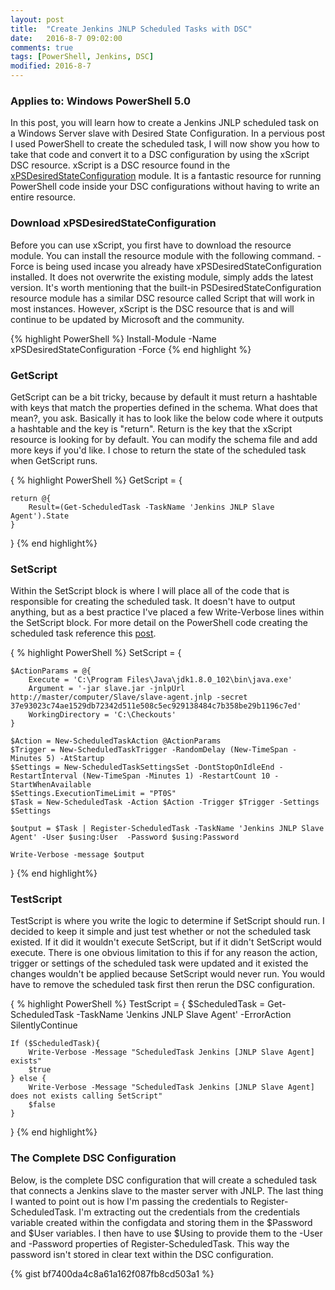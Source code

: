 ```yaml
---
layout: post
title:  "Create Jenkins JNLP Scheduled Tasks with DSC"
date:   2016-8-7 09:02:00
comments: true
tags: [PowerShell, Jenkins, DSC]
modified: 2016-8-7
---
```

### Applies to: Windows PowerShell 5.0


In this post, you will learn how to create a Jenkins JNLP scheduled task on a Windows Server slave with Desired State Configuration.
In a pervious post I used PowerShell to create the scheduled task, I will now show you how to take that code and convert it to a DSC
configuration by using the xScript DSC resource. xScript is a DSC resource found in the [xPSDesiredStateConfiguration](https://github.com/PowerShell/xPSDesiredStateConfiguration) module.
It is a fantastic resource for running PowerShell code inside your DSC configurations without having to write an entire resource.


### Download xPSDesiredStateConfiguration


Before you can use xScript, you first have to download the resource module. You can install the resource module with the following command.
-Force is being used incase you already have xPSDesiredStateConfiguration installed. It does not overwrite the existing module, simply adds 
the latest version. It's worth mentioning that the built-in PSDesiredStateConfiguration resource module has a similar DSC resource called 
Script that will work in most instances. However, xScript is the DSC resource that is and will continue to be updated by Microsoft and the
community. 

{% highlight PowerShell %}
Install-Module -Name xPSDesiredStateConfiguration -Force
{% end highlight %}


### GetScript


GetScript can be a bit tricky, because by default it must return a hashtable with keys that match the properties defined in the schema.
What does that mean?, you ask. Basically it has to look like the below code where it outputs a hashtable and the key is "return". Return is
the key that the xScript resource is looking for by default. You can modify the schema file and add more keys if you'd like. I chose to
return the state of the scheduled task when GetScript runs. 

{ % highlight PowerShell %} 
GetScript = {
    
    return @{
        Result=(Get-ScheduledTask -TaskName 'Jenkins JNLP Slave Agent').State
    }
}
{% end highlight%}


### SetScript

Within the SetScript block is where I will place all of the code that is responsible for creating the scheduled task. It doesn't have to output
anything, but as a best practice I've placed a few Write-Verbose lines within the SetScript block. For more detail on the PowerShell code creating
the scheduled task reference this [post]().

{ % highlight PowerShell %}
SetScript = {     
    
    $ActionParams = @{
        Execute = 'C:\Program Files\Java\jdk1.8.0_102\bin\java.exe'
        Argument = '-jar slave.jar -jnlpUrl http://master/computer/Slave/slave-agent.jnlp -secret 37e93023c74ae1529db72342d511e508c5ec929138484c7b358be29b1196c7ed'
        WorkingDirectory = 'C:\Checkouts' 
    }

    $Action = New-ScheduledTaskAction @ActionParams
    $Trigger = New-ScheduledTaskTrigger -RandomDelay (New-TimeSpan -Minutes 5) -AtStartup
    $Settings = New-ScheduledTaskSettingsSet -DontStopOnIdleEnd -RestartInterval (New-TimeSpan -Minutes 1) -RestartCount 10 -StartWhenAvailable
    $Settings.ExecutionTimeLimit = "PT0S"
    $Task = New-ScheduledTask -Action $Action -Trigger $Trigger -Settings $Settings

    $output = $Task | Register-ScheduledTask -TaskName 'Jenkins JNLP Slave Agent' -User $using:User  -Password $using:Password

    Write-Verbose -message $output
}
{% end highlight%}


### TestScript


TestScript is where you write the logic to determine if SetScript should run. I decided to keep it simple and just test whether or not the 
scheduled task existed. If it did it wouldn't execute SetScript, but if it didn't SetScript would execute. There is one obvious limitation to this
if for any reason the action, trigger or settings of the scheduled task were updated and it existed the changes wouldn't be applied because SetScript
would never run. You would have to remove the scheduled task first then rerun the DSC configuration.


{ % highlight PowerShell %}
TestScript = {
    $ScheduledTask = Get-ScheduledTask -TaskName 'Jenkins JNLP Slave Agent' -ErrorAction SilentlyContinue
    
    If ($ScheduledTask){
        Write-Verbose -Message "ScheduledTask Jenkins [JNLP Slave Agent] exists"
        $true
    } else {
        Write-Verbose -Message "ScheduledTask Jenkins [JNLP Slave Agent] does not exists calling SetScript"
        $false
    }
}
{% end highlight%}


### The Complete DSC Configuration

Below, is the complete DSC configuration that will create a scheduled task that connects a Jenkins slave to the master server with JNLP. The last
thing I wanted to point out is how I'm passing the credentials to Register-ScheduledTask. I'm extracting out the credentials from the credentials
variable created within the configdata and storing them in the $Password and $User variables. I then have to use $Using to provide them to the -User
and -Password properties of Register-ScheduledTask. This way the password isn't stored in clear text within the DSC configuration.

{% gist bf7400da4c8a61a162f087fb8cd503a1 %}
